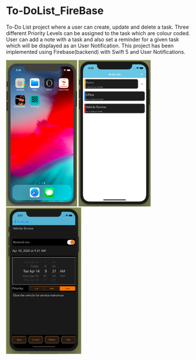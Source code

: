 # To-DoList_FireBase

To-Do List project where a user can create, update and delete a task. Three different Priority Levels can be assigned to the task which are colour coded. User can add a note with a task and also set a reminder for a given task which will be displayed as an User Notification. This project has been implemented using Firebase(backend) with Swift 5 and User Notifications.

<img src="Images/1.png" height=400>    <img src="Images/2.png" height=400>    <img src="Images/3.png" height=400>
